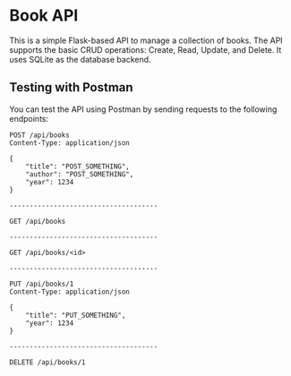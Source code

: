 # Book API


This is a simple Flask-based API to manage a collection of books. The API supports the basic CRUD operations: Create, Read, Update, and Delete. It uses SQLite as the database backend.


## Testing with Postman

You can test the API using Postman by sending requests to the following endpoints:

```
POST /api/books
Content-Type: application/json

{
    "title": "POST_SOMETHING",
    "author": "POST_SOMETHING",
    "year": 1234
}

-------------------------------------

GET /api/books

-------------------------------------

GET /api/books/<id>

-------------------------------------

PUT /api/books/1
Content-Type: application/json

{
    "title": "PUT_SOMETHING",
    "year": 1234
}

-------------------------------------

DELETE /api/books/1

```